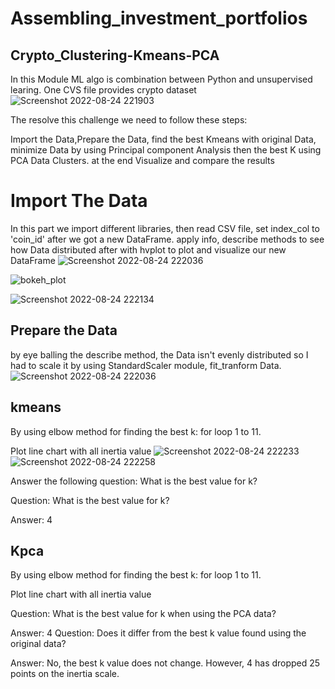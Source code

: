 # Assembling_investment_portfolios
## Crypto_Clustering-Kmeans-PCA
 
 In this Module ML algo is combination between Python and unsupervised learing.
 One CVS file provides crypto dataset
 ![Screenshot 2022-08-24 221903](https://user-images.githubusercontent.com/69637182/186573966-89358834-077f-4bfd-aaa2-31a6e33f70b5.png)
 
 The resolve this challenge we need to follow these steps:
 
 Import the Data,Prepare the Data, find the best Kmeans with original Data, minimize Data by using Principal component Analysis then the best   K using PCA Data Clusters.
 at the end Visualize and compare the results
 
 # Import The Data
In this part we import different libraries, then read CSV file, set index_col to 'coin_id' after we got a new DataFrame.
 apply info, describe methods to see how Data distributed after with hvplot to plot and visualize our new DataFrame
 ![Screenshot 2022-08-24 222036](https://user-images.githubusercontent.com/69637182/186573971-f3c386b9-d77d-4416-9b2a-52d25c4195ec.png)

![bokeh_plot](https://user-images.githubusercontent.com/69637182/186573949-560ec506-173b-4103-9b72-09ea8d7315cc.png)


![Screenshot 2022-08-24 222134](https://user-images.githubusercontent.com/69637182/186573980-cf03ef1f-52aa-4df3-a59a-066f7a934379.png)


## Prepare the Data
 
 by eye balling the describe method, the Data isn't evenly distributed so I had to scale it by using StandardScaler module, fit_tranform 
 Data.
  ![Screenshot 2022-08-24 222036](https://user-images.githubusercontent.com/69637182/186573971-f3c386b9-d77d-4416-9b2a-52d25c4195ec.png)
 
 ## kmeans
 
 By using elbow method for finding the best k: for loop 1 to 11.
 
 Plot line chart with all inertia value
 ![Screenshot 2022-08-24 222233](https://user-images.githubusercontent.com/69637182/186573986-fd90db2f-f1ef-4824-bbca-654a49fa8c73.png)
![Screenshot 2022-08-24 222258](https://user-images.githubusercontent.com/69637182/186573998-ca01e168-8373-4ce0-b099-178e2dcc8de6.png)
 
 Answer the following question: What is the best value for k?

Question: What is the best value for k?

Answer: 4

## Kpca

By using elbow method for finding the best k: for loop 1 to 11.
 
 Plot line chart with all inertia value
 
 Question: What is the best value for k when using the PCA data?

Answer: 4 Question: Does it differ from the best k value found using the original data?

Answer: No, the best k value does not change. However, 4 has dropped 25 points on the inertia scale.

